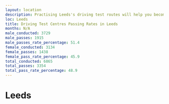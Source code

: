 ```yaml
---
layout: location
description: Practising Leeds's driving test routes will help you become more confident in your gear-changing abilities.
loc: Leeds
title: Driving Test Centres Passing Rates in Leeds
months: N/A
male_conducted: 3729
male_passes: 1915
male_passes_rate_percentage: 51.4
female_conducted: 3134
female_passes: 1438
female_pass_rate_percentage: 45.9
total_conducted: 6865
total_passes: 3354
total_pass_rate_percentage: 48.9
---
```


# Leeds
